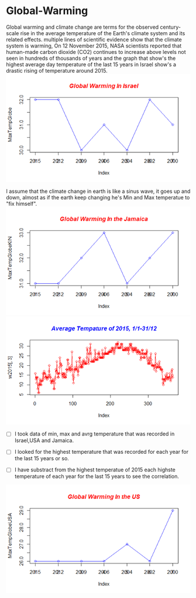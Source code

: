 # Global-Warming

Global warming and climate change are terms for the observed century-scale rise in the average temperature of the Earth's climate system and its related effects.
multiple lines of scientific evidence show that the climate system is warming,  On 12 November 2015, NASA scientists reported that human-made carbon dioxide (CO2) continues to increase above levels not seen in hundreds of thousands of years and the graph that show's the highest average day temperature of the last 15 years in Israel show's a drastic rising of temperature around 2015.
![alt tag](PlotGlobalWarmingIL.png)

I assume that the climate change in earth is like a sinus wave, it goes up and down, almost as if the earth keep changing he's Min and Max temperatue to "fix himself".
![alt tag](PlotGlobalWarmingKIN.png)
![alt tag](PlotAverage2015.png)

- [ ] I took data of min, max and avrg temperature that was recorded in Israel,USA and Jamaica.
- [ ] I looked for the highest temperature that was recorded for each year for the last 15 years or so.
- [ ] I have substract from the highest temperatue of 2015 each highste temperature of each year for the last 15 years to see the correlation.


![alt tag](PlotGlobalWarmingUS.png)


